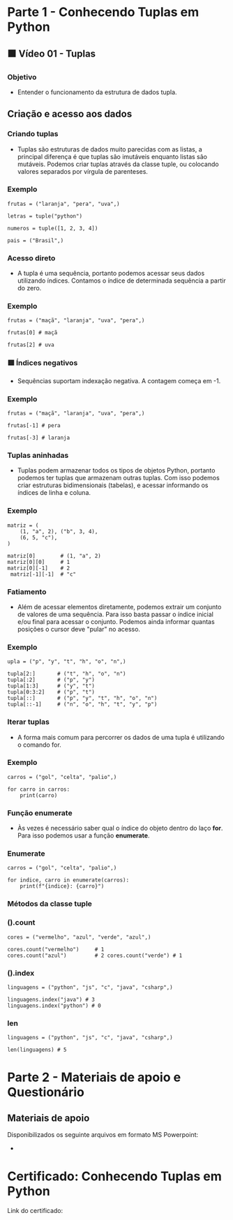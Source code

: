 # Parte 1 - Conhecendo Tuplas em Python

## 🟩 Vídeo 01 - Tuplas

### Objetivo

- Entender o funcionamento da estrutura de dados tupla.

## Criação e acesso aos dados

### Criando tuplas

- Tuplas são estruturas de dados muito parecidas com as listas, a principal diferença é que tuplas são imutáveis enquanto listas são mutáveis. Podemos criar tuplas através da classe tuple, ou colocando valores separados por vírgula de parenteses.

### Exemplo

```
frutas = ("laranja", "pera", "uva",) 

letras = tuple("python") 

numeros = tuple([1, 2, 3, 4]) 

pais = ("Brasil",)
```

### Acesso direto

- A tupla é uma sequência, portanto podemos acessar seus dados utilizando índices. Contamos o índice de determinada sequência a partir do zero.

### Exemplo

```
frutas = ("maçã", "laranja", "uva", "pera",) 

frutas[0] # maçã 

frutas[2] # uva
```

### 🟥 Índices negativos

- Sequências suportam indexação negativa. A contagem começa em -1.

### Exemplo

```
frutas = ("maçã", "laranja", "uva", "pera",) 

frutas[-1] # pera 

frutas[-3] # laranja
```

### Tuplas aninhadas

- Tuplas podem armazenar todos os tipos de objetos Python, portanto podemos ter tuplas que armazenam outras tuplas. Com isso podemos criar estruturas bidimensionais (tabelas), e acessar informando os índices de linha e coluna.

### Exemplo

```
matriz = ( 
    (1, "a", 2), ("b", 3, 4), 
    (6, 5, "c"), 
) 

matriz[0]        # (1, "a", 2) 
matriz[0][0]     # 1 
matriz[0][-1]    # 2
 matriz[-1][-1]  # "c"
```

### Fatiamento

- Além de acessar elementos diretamente, podemos extrair um conjunto de valores de uma sequência. Para isso basta passar o índice inicial e/ou final para acessar o conjunto. Podemos ainda informar quantas posições o cursor deve "pular" no acesso.

### Exemplo

```
upla = ("p", "y", "t", "h", "o", "n",) 

tupla[2:]       # ("t", "h", "o", "n") 
tupla[:2]       # ("p", "y") 
tupla[1:3]      # ("y", "t") 
tupla[0:3:2]    # ("p", "t") 
tupla[::]       # ("p", "y", "t", "h", "o", "n") 
tupla[::-1]     # ("n", "o", "h", "t", "y", "p")
```

### Iterar tuplas

- A forma mais comum para percorrer os dados de uma tupla é utilizando o comando for.

### Exemplo

```
carros = ("gol", "celta", "palio",) 

for carro in carros: 
    print(carro)
```

### Função enumerate

- Às vezes é necessário saber qual o índice do objeto dentro do laço **for**. Para isso podemos usar a função **enumerate**. 

### Enumerate

```
carros = ("gol", "celta", "palio",) 

for indice, carro in enumerate(carros): 
    print(f"{indice}: {carro}")
```

### Métodos da classe tuple

### ().count

```
cores = ("vermelho", "azul", "verde", "azul",) 

cores.count("vermelho")     # 1 
cores.count("azul")         # 2 cores.count("verde") # 1
```

### ().index

```
linguagens = ("python", "js", "c", "java", "csharp",)

linguagens.index("java") # 3 
linguagens.index("python") # 0
```

### len

```
linguagens = ("python", "js", "c", "java", "csharp",) 

len(linguagens) # 5
```
 

# Parte 2 - Materiais de apoio e Questionário

## Materiais de apoio

Disponibilizados os seguinte arquivos em formato MS Powerpoint:

- 

# Certificado: Conhecendo Tuplas em Python

Link do certificado:
